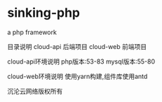 # sinking-php
a php framework

目录说明
cloud-api 后端项目
cloud-web 前端项目

cloud-api环境说明
php版本:53-83
mysql版本:55-80

cloud-web环境说明
使用yarn构建,组件库使用antd

沉沦云网络版权所有
